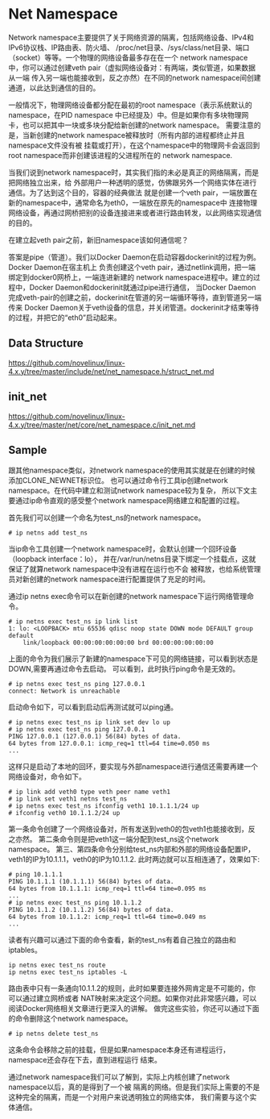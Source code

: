 Net Namespace
========================================

Network namespace主要提供了关于网络资源的隔离，包括网络设备、IPv4和IPv6协议栈、IP路由表、防火墙、
/proc/net目录、/sys/class/net目录、端口（socket）等等。一个物理的网络设备最多存在在一个
network namespace中，你可以通过创建veth pair（虚拟网络设备对：有两端，类似管道，如果数据从一端
传入另一端也能接收到，反之亦然）在不同的network namespace间创建通道，以此达到通信的目的。

一般情况下，物理网络设备都分配在最初的root namespace（表示系统默认的namespace，在PID namespace
中已经提及）中。但是如果你有多块物理网卡，也可以把其中一块或多块分配给新创建的network namespace。
需要注意的是，当新创建的network namespace被释放时（所有内部的进程都终止并且namespace文件没有被
挂载或打开），在这个namespace中的物理网卡会返回到root namespace而非创建该进程的父进程所在的
network namespace.

当我们说到network namespace时，其实我们指的未必是真正的网络隔离，而是把网络独立出来，给
外部用户一种透明的感觉，仿佛跟另外一个网络实体在进行通信。为了达到这个目的，容器的经典做法
就是创建一个veth pair，一端放置在新的namespace中，通常命名为eth0，一端放在原先的namespace中
连接物理网络设备，再通过网桥把别的设备连接进来或者进行路由转发，以此网络实现通信的目的。

在建立起veth pair之前，新旧namespace该如何通信呢？

答案是pipe（管道）。我们以Docker Daemon在启动容器dockerinit的过程为例。Docker Daemon在宿主机上
负责创建这个veth pair，通过netlink调用，把一端绑定到docker0网桥上，一端连进新建的
network namespace进程中。建立的过程中，Docker Daemon和dockerinit就通过pipe进行通信，
当Docker Daemon完成veth-pair的创建之前，dockerinit在管道的另一端循环等待，直到管道另一端传来
Docker Daemon关于veth设备的信息，并关闭管道。dockerinit才结束等待的过程，并把它的“eth0”启动起来。

Data Structure
----------------------------------------

https://github.com/novelinux/linux-4.x.y/tree/master/include/net/net_namespace.h/struct_net.md

init_net
----------------------------------------

https://github.com/novelinux/linux-4.x.y/tree/master/net/core/net_namespace.c/init_net.md

Sample
----------------------------------------

跟其他namespace类似，对network namespace的使用其实就是在创建的时候添加CLONE_NEWNET标识位。
也可以通过命令行工具ip创建network namespace。在代码中建立和测试network namespace较为复杂，
所以下文主要通过ip命令直观的感受整个network namespace网络建立和配置的过程。

首先我们可以创建一个命名为test_ns的network namespace。

```
# ip netns add test_ns
```

当ip命令工具创建一个network namespace时，会默认创建一个回环设备（loopback interface：lo），
并在/var/run/netns目录下绑定一个挂载点，这就保证了就算network namespace中没有进程在运行也不会
被释放，也给系统管理员对新创建的network namespace进行配置提供了充足的时间。

通过ip netns exec命令可以在新创建的network namespace下运行网络管理命令。

```
# ip netns exec test_ns ip link list
1: lo: <LOOPBACK> mtu 65536 qdisc noop state DOWN mode DEFAULT group default
    link/loopback 00:00:00:00:00:00 brd 00:00:00:00:00:00
```

上面的命令为我们展示了新建的namespace下可见的网络链接，可以看到状态是DOWN,需要再通过命令去启动。
可以看到，此时执行ping命令是无效的。

```
# ip netns exec test_ns ping 127.0.0.1
connect: Network is unreachable
```

启动命令如下，可以看到启动后再测试就可以ping通。

```
# ip netns exec test_ns ip link set dev lo up
# ip netns exec test_ns ping 127.0.0.1
PING 127.0.0.1 (127.0.0.1) 56(84) bytes of data.
64 bytes from 127.0.0.1: icmp_req=1 ttl=64 time=0.050 ms
...
```

这样只是启动了本地的回环，要实现与外部namespace进行通信还需要再建一个网络设备对，命令如下。

```
# ip link add veth0 type veth peer name veth1
# ip link set veth1 netns test_ns
# ip netns exec test_ns ifconfig veth1 10.1.1.1/24 up
# ifconfig veth0 10.1.1.2/24 up
```

第一条命令创建了一个网络设备对，所有发送到veth0的包veth1也能接收到，反之亦然。
第二条命令则是把veth1这一端分配到test_ns这个network namespace。
第三、第四条命令分别给test_ns内部和外部的网络设备配置IP，veth1的IP为10.1.1.1，veth0的IP为10.1.1.2.
此时两边就可以互相连通了，效果如下:

```
# ping 10.1.1.1
PING 10.1.1.1 (10.1.1.1) 56(84) bytes of data.
64 bytes from 10.1.1.1: icmp_req=1 ttl=64 time=0.095 ms
...
# ip netns exec test_ns ping 10.1.1.2
PING 10.1.1.2 (10.1.1.2) 56(84) bytes of data.
64 bytes from 10.1.1.2: icmp_req=1 ttl=64 time=0.049 ms
...
```

读者有兴趣可以通过下面的命令查看，新的test_ns有着自己独立的路由和iptables。

```
ip netns exec test_ns route
ip netns exec test_ns iptables -L
```

路由表中只有一条通向10.1.1.2的规则，此时如果要连接外网肯定是不可能的，你可以通过建立网桥或者
NAT映射来决定这个问题。如果你对此非常感兴趣，可以阅读Docker网络相关文章进行更深入的讲解。
做完这些实验，你还可以通过下面的命令删除这个network namespace。

```
# ip netns delete test_ns
```

这条命令会移除之前的挂载，但是如果namespace本身还有进程运行，namespace还会存在下去，直到进程运行
结束。

通过network namespace我们可以了解到，实际上内核创建了network namespace以后，真的是得到了一个被
隔离的网络。但是我们实际上需要的不是这种完全的隔离，而是一个对用户来说透明独立的网络实体，
我们需要与这个实体通信。